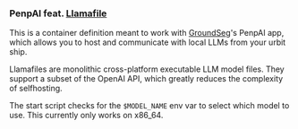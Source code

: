 ### PenpAI feat. [Llamafile](https://github.com/Mozilla-Ocho/llamafile)

This is a container definition meant to work with [GroundSeg](https://github.com/Native-Planet/GroundSeg)'s PenpAI app, which allows you to host and communicate with local LLMs from your urbit ship. 

Llamafiles are monolithic cross-platform executable LLM model files. They support a subset of the OpenAI API, which greatly reduces the complexity of selfhosting.

The start script checks for the `$MODEL_NAME` env var to select which model to use. This currently only works on x86_64.
